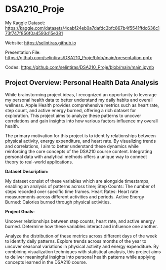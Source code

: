 # DSA210_Proje
My Kaggle Dataset: https://kaggle.com/datasets/4cabf24eb0a7dafdc3bfc867b4f5541ffdc636c173f747f856f0a4593d15e381

Website: https://selintiras.github.io

Presentation File: https://github.com/selintiras/DSA210_Proje/blob/main/presentation.pptx

Codes: https://github.com/selintiras/DSA210_Proje/blob/main/main.ipynb

## Project Overview: Personal Health Data Analysis

While brainstorming project ideas, I recognized an opportunity to leverage my personal health data to better understand my daily habits and overall wellness. Apple Health provides comprehensive metrics such as heart rate, step count, and active energy burned, offering a rich dataset for exploration. This project aims to analyze these patterns to uncover correlations and gain insights into how various factors influence my overall health.

The primary motivation for this project is to identify relationships between physical activity, energy expenditure, and heart rate. By visualizing trends and correlations, I aim to better understand these dynamics while reinforcing the core concepts of the DSA210 course content. Integrating personal data with analytical methods offers a unique way to connect theory to real-world applications.

**Dataset Description:**

My dataset consist of these variables which are alongside timestamps, enabling an analysis of patterns across time;
Step Counts: The number of steps recorded over specific time frames.
Heart Rates: Heart rate measurements across different activities and periods.
Active Energy Burned: Calories burned through physical activities.


**Project Goals:**

Uncover relationships between step counts, heart rate, and active energy burned.
Determine how these variables interact and influence one another.

Analyze the distribution of these metrics across different days of the week to identify daily patterns.
Explore trends across months of the year to uncover seasonal variations in physical activity and energy expenditure.
By combining visualization techniques with statistical analysis, this project aims to deliver meaningful insights into personal health patterns while applying concepts learned in the DSA210 course.

